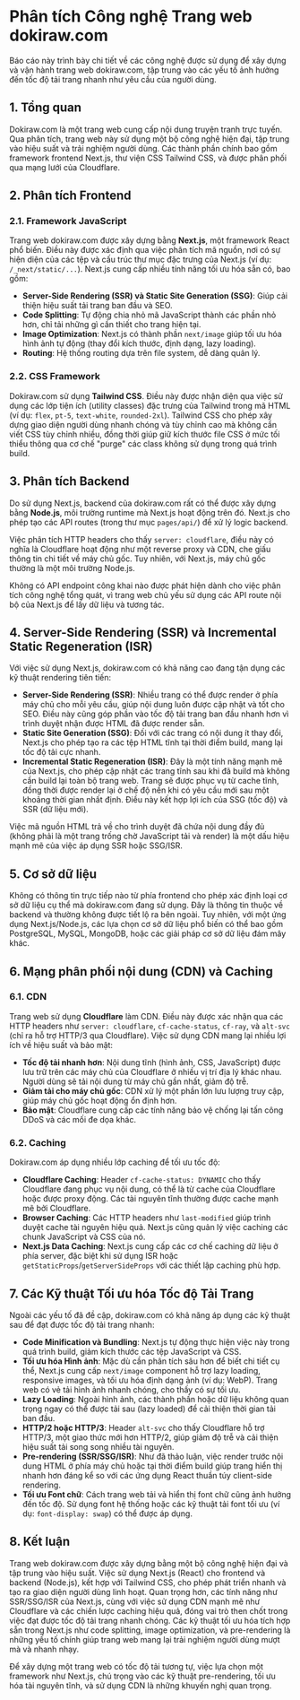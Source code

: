 # Phân tích Công nghệ Trang web dokiraw.com

Báo cáo này trình bày chi tiết về các công nghệ được sử dụng để xây dựng và vận hành trang web dokiraw.com, tập trung vào các yếu tố ảnh hưởng đến tốc độ tải trang nhanh như yêu cầu của người dùng.

## 1. Tổng quan

Dokiraw.com là một trang web cung cấp nội dung truyện tranh trực tuyến. Qua phân tích, trang web này sử dụng một bộ công nghệ hiện đại, tập trung vào hiệu suất và trải nghiệm người dùng. Các thành phần chính bao gồm framework frontend Next.js, thư viện CSS Tailwind CSS, và được phân phối qua mạng lưới của Cloudflare.



## 2. Phân tích Frontend

### 2.1. Framework JavaScript
Trang web dokiraw.com được xây dựng bằng **Next.js**, một framework React phổ biến. Điều này được xác định qua việc phân tích mã nguồn, nơi có sự hiện diện của các tệp và cấu trúc thư mục đặc trưng của Next.js (ví dụ: `/_next/static/...`). Next.js cung cấp nhiều tính năng tối ưu hóa sẵn có, bao gồm:

*   **Server-Side Rendering (SSR) và Static Site Generation (SSG)**: Giúp cải thiện hiệu suất tải trang ban đầu và SEO.
*   **Code Splitting**: Tự động chia nhỏ mã JavaScript thành các phần nhỏ hơn, chỉ tải những gì cần thiết cho trang hiện tại.
*   **Image Optimization**: Next.js có thành phần `next/image` giúp tối ưu hóa hình ảnh tự động (thay đổi kích thước, định dạng, lazy loading).
*   **Routing**: Hệ thống routing dựa trên file system, dễ dàng quản lý.

### 2.2. CSS Framework
Dokiraw.com sử dụng **Tailwind CSS**. Điều này được nhận diện qua việc sử dụng các lớp tiện ích (utility classes) đặc trưng của Tailwind trong mã HTML (ví dụ: `flex`, `pt-5`, `text-white`, `rounded-2xl`). Tailwind CSS cho phép xây dựng giao diện người dùng nhanh chóng và tùy chỉnh cao mà không cần viết CSS tùy chỉnh nhiều, đồng thời giúp giữ kích thước file CSS ở mức tối thiểu thông qua cơ chế "purge" các class không sử dụng trong quá trình build.

## 3. Phân tích Backend

Do sử dụng Next.js, backend của dokiraw.com rất có thể được xây dựng bằng **Node.js**, môi trường runtime mà Next.js hoạt động trên đó. Next.js cho phép tạo các API routes (trong thư mục `pages/api/`) để xử lý logic backend.

Việc phân tích HTTP headers cho thấy `server: cloudflare`, điều này có nghĩa là Cloudflare hoạt động như một reverse proxy và CDN, che giấu thông tin chi tiết về máy chủ gốc. Tuy nhiên, với Next.js, máy chủ gốc thường là một môi trường Node.js.

Không có API endpoint công khai nào được phát hiện dành cho việc phân tích công nghệ tổng quát, vì trang web chủ yếu sử dụng các API route nội bộ của Next.js để lấy dữ liệu và tương tác.

## 4. Server-Side Rendering (SSR) và Incremental Static Regeneration (ISR)

Với việc sử dụng Next.js, dokiraw.com có khả năng cao đang tận dụng các kỹ thuật rendering tiên tiến:

*   **Server-Side Rendering (SSR)**: Nhiều trang có thể được render ở phía máy chủ cho mỗi yêu cầu, giúp nội dung luôn được cập nhật và tốt cho SEO. Điều này cũng góp phần vào tốc độ tải trang ban đầu nhanh hơn vì trình duyệt nhận được HTML đã được render sẵn.
*   **Static Site Generation (SSG)**: Đối với các trang có nội dung ít thay đổi, Next.js cho phép tạo ra các tệp HTML tĩnh tại thời điểm build, mang lại tốc độ tải cực nhanh.
*   **Incremental Static Regeneration (ISR)**: Đây là một tính năng mạnh mẽ của Next.js, cho phép cập nhật các trang tĩnh sau khi đã build mà không cần build lại toàn bộ trang web. Trang sẽ được phục vụ từ cache tĩnh, đồng thời được render lại ở chế độ nền khi có yêu cầu mới sau một khoảng thời gian nhất định. Điều này kết hợp lợi ích của SSG (tốc độ) và SSR (dữ liệu mới).

Việc mã nguồn HTML trả về cho trình duyệt đã chứa nội dung đầy đủ (không phải là một trang trống chờ JavaScript tải và render) là một dấu hiệu mạnh mẽ của việc áp dụng SSR hoặc SSG/ISR.

## 5. Cơ sở dữ liệu

Không có thông tin trực tiếp nào từ phía frontend cho phép xác định loại cơ sở dữ liệu cụ thể mà dokiraw.com đang sử dụng. Đây là thông tin thuộc về backend và thường không được tiết lộ ra bên ngoài. Tuy nhiên, với một ứng dụng Next.js/Node.js, các lựa chọn cơ sở dữ liệu phổ biến có thể bao gồm PostgreSQL, MySQL, MongoDB, hoặc các giải pháp cơ sở dữ liệu đám mây khác.

## 6. Mạng phân phối nội dung (CDN) và Caching

### 6.1. CDN
Trang web sử dụng **Cloudflare** làm CDN. Điều này được xác nhận qua các HTTP headers như `server: cloudflare`, `cf-cache-status`, `cf-ray`, và `alt-svc` (chỉ ra hỗ trợ HTTP/3 qua Cloudflare). Việc sử dụng CDN mang lại nhiều lợi ích về hiệu suất và bảo mật:

*   **Tốc độ tải nhanh hơn**: Nội dung tĩnh (hình ảnh, CSS, JavaScript) được lưu trữ trên các máy chủ của Cloudflare ở nhiều vị trí địa lý khác nhau. Người dùng sẽ tải nội dung từ máy chủ gần nhất, giảm độ trễ.
*   **Giảm tải cho máy chủ gốc**: CDN xử lý một phần lớn lưu lượng truy cập, giúp máy chủ gốc hoạt động ổn định hơn.
*   **Bảo mật**: Cloudflare cung cấp các tính năng bảo vệ chống lại tấn công DDoS và các mối đe dọa khác.

### 6.2. Caching
Dokiraw.com áp dụng nhiều lớp caching để tối ưu tốc độ:

*   **Cloudflare Caching**: Header `cf-cache-status: DYNAMIC` cho thấy Cloudflare đang phục vụ nội dung, có thể là từ cache của Cloudflare hoặc được proxy động. Các tài nguyên tĩnh thường được cache mạnh mẽ bởi Cloudflare.
*   **Browser Caching**: Các HTTP headers như `last-modified` giúp trình duyệt cache tài nguyên hiệu quả. Next.js cũng quản lý việc caching các chunk JavaScript và CSS của nó.
*   **Next.js Data Caching**: Next.js cung cấp các cơ chế caching dữ liệu ở phía server, đặc biệt khi sử dụng ISR hoặc `getStaticProps`/`getServerSideProps` với các thiết lập caching phù hợp.

## 7. Các Kỹ thuật Tối ưu hóa Tốc độ Tải Trang

Ngoài các yếu tố đã đề cập, dokiraw.com có khả năng áp dụng các kỹ thuật sau để đạt được tốc độ tải trang nhanh:

*   **Code Minification và Bundling**: Next.js tự động thực hiện việc này trong quá trình build, giảm kích thước các tệp JavaScript và CSS.
*   **Tối ưu hóa Hình ảnh**: Mặc dù cần phân tích sâu hơn để biết chi tiết cụ thể, Next.js cung cấp `next/image` component hỗ trợ lazy loading, responsive images, và tối ưu hóa định dạng ảnh (ví dụ: WebP). Trang web có vẻ tải hình ảnh nhanh chóng, cho thấy có sự tối ưu.
*   **Lazy Loading**: Ngoài hình ảnh, các thành phần hoặc dữ liệu không quan trọng ngay có thể được tải sau (lazy loaded) để cải thiện thời gian tải ban đầu.
*   **HTTP/2 hoặc HTTP/3**: Header `alt-svc` cho thấy Cloudflare hỗ trợ HTTP/3, một giao thức mới hơn HTTP/2, giúp giảm độ trễ và cải thiện hiệu suất tải song song nhiều tài nguyên.
*   **Pre-rendering (SSR/SSG/ISR)**: Như đã thảo luận, việc render trước nội dung HTML ở phía máy chủ hoặc tại thời điểm build giúp trang hiển thị nhanh hơn đáng kể so với các ứng dụng React thuần túy client-side rendering.
*   **Tối ưu Font chữ**: Cách trang web tải và hiển thị font chữ cũng ảnh hưởng đến tốc độ. Sử dụng font hệ thống hoặc các kỹ thuật tải font tối ưu (ví dụ: `font-display: swap`) có thể được áp dụng.

## 8. Kết luận

Trang web dokiraw.com được xây dựng bằng một bộ công nghệ hiện đại và tập trung vào hiệu suất. Việc sử dụng Next.js (React) cho frontend và backend (Node.js), kết hợp với Tailwind CSS, cho phép phát triển nhanh và tạo ra giao diện người dùng linh hoạt. Quan trọng hơn, các tính năng như SSR/SSG/ISR của Next.js, cùng với việc sử dụng CDN mạnh mẽ như Cloudflare và các chiến lược caching hiệu quả, đóng vai trò then chốt trong việc đạt được tốc độ tải trang nhanh chóng. Các kỹ thuật tối ưu hóa tích hợp sẵn trong Next.js như code splitting, image optimization, và pre-rendering là những yếu tố chính giúp trang web mang lại trải nghiệm người dùng mượt mà và nhanh nhạy.

Để xây dựng một trang web có tốc độ tải tương tự, việc lựa chọn một framework như Next.js, chú trọng vào các kỹ thuật pre-rendering, tối ưu hóa tài nguyên tĩnh, và sử dụng CDN là những khuyến nghị quan trọng.

